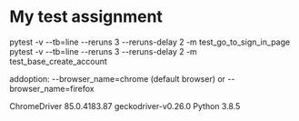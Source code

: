 # My test assignment

pytest -v --tb=line --reruns 3 --reruns-delay 2 -m test_go_to_sign_in_page
pytest -v --tb=line --reruns 3 --reruns-delay 2 -m test_base_create_account

addoption: 
--browser_name=chrome  (default browser)
 or 
--browser_name=firefox 

ChromeDriver 85.0.4183.87
geckodriver-v0.26.0
Python 3.8.5
